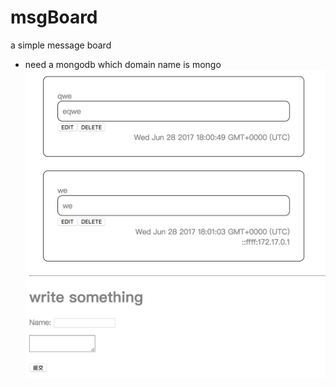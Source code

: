 # msgBoard
a simple message board

- need a mongodb which domain name is mongo
![snapshot](public/images/snapshot.png)
